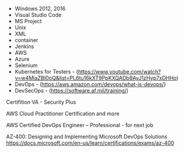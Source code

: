 - Windows 2012, 2016
- Visual Studio Code
- MS Project
- Unix
- XML
- container
- Jenkins
- AWS
- Azure
- Selenium
- Kubernetes for Testers - (https://www.youtube.com/watch?v=w4MiaZBI0oQ&list=PL6tu16kXT9PpKXQADb8AyJ1zHyp7xDHHo)
- DevOps - (https://aws.amazon.com/devops/what-is-devops/)
- DevSecOps - (https://software.af.mil/training/)

Certifition
VA - Security Plus

AWS Cloud Practitioner Certification and more 

AWS Certified DevOps Engineer – Professional - for next job

AZ-400: Designing and Implementing Microsoft DevOps Solutions
https://docs.microsoft.com/en-us/learn/certifications/exams/az-400
